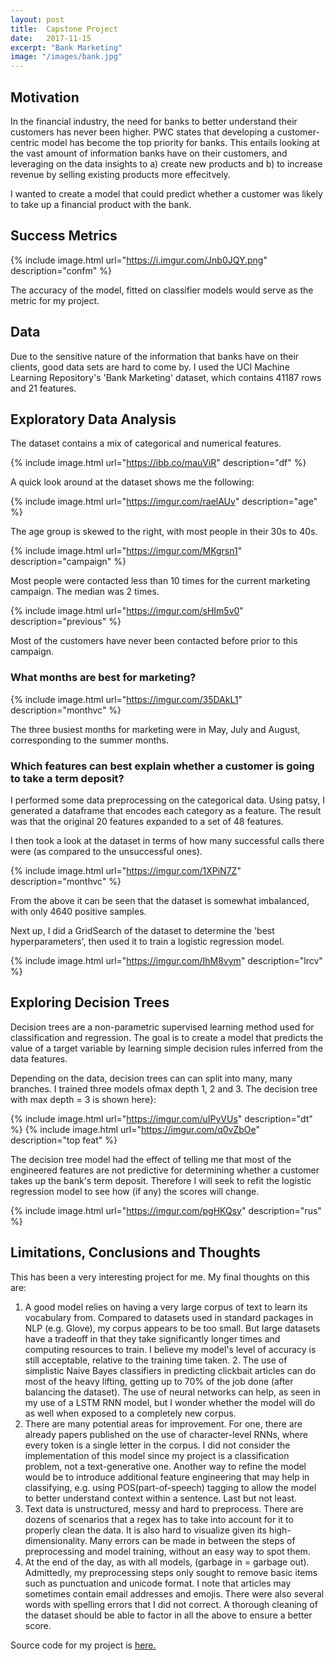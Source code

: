```yaml
---
layout: post
title:  Capstone Project
date:   2017-11-15
excerpt: "Bank Marketing"
image: "/images/bank.jpg"
---
```


## Motivation

In the financial industry, the need for banks to better understand their customers has never been higher. PWC states that developing a customer-centric model has become the top priority for banks. This entails looking at the vast amount of information banks have on their customers, and leveraging on the data insights to a) create new products and b) to increase revenue by selling existing products more effecitvely.

I wanted to create a model that could predict whether a customer was likely to take up a financial product with the bank. 

## Success Metrics

{% include image.html url="https://i.imgur.com/Jnb0JQY.png" description="confm" %}

The accuracy of the model, fitted on classifier models would serve as the metric for my project. 

## Data

Due to the sensitive nature of the information that banks have on their clients, good data sets are hard to come by. I used the UCI Machine Learning Repository's 'Bank Marketing' dataset, which contains 41187 rows and 21 features.                                                                                        

## Exploratory Data Analysis 

The dataset contains a mix of categorical and numerical features.

{% include image.html url="https://ibb.co/mauViR" description="df" %}

A quick look around at the dataset shows me the following:

{% include image.html url="https://imgur.com/raelAUv" description="age" %}

The age group is skewed to the right, with most people in their 30s to 40s.

{% include image.html url="https://imgur.com/MKgrsn1" description="campaign" %}

Most people were contacted less than 10 times for the current marketing campaign. The median was 2 times.

{% include image.html url="https://imgur.com/sHIm5v0" description="previous" %}

Most of the customers have never been contacted before prior to this campaign.

### What months are best for marketing?

{% include image.html url="https://imgur.com/35DAkL1" description="monthvc" %}

The three busiest months for marketing were in May, July and August, corresponding to the summer months. 

### Which features can best explain whether a customer is going to take a term deposit?

I performed some data preprocessing on the categorical data. Using patsy, I generated a dataframe that encodes each category as a feature. The result was that the original 20 features expanded to a set of 48 features.

I then took a look at the dataset in terms of how many successful calls there were (as compared to the unsuccessful ones). 

{% include image.html url="https://imgur.com/1XPiN7Z" description="monthvc" %}

From the above it can be seen that the dataset is somewhat imbalanced, with only 4640 positive samples. 

Next up, I did a GridSearch of the dataset to determine the 'best hyperparameters', then used it to train a logistic regression model.

{% include image.html url="https://imgur.com/IhM8vym" description="lrcv" %}

## Exploring Decision Trees

Decision trees are a non-parametric supervised learning method used for classification and regression. The goal is to create a model that predicts the value of a target variable by learning simple decision rules inferred from the data features. 

Depending on the data, decision trees can can split into many, many branches. I trained three models ofmax depth 1, 2 and 3. The decision tree with max depth = 3 is shown here}:

{% include image.html url="https://imgur.com/uIPyVUs" description="dt" %}
{% include image.html url="https://imgur.com/q0vZbOe" description="top feat" %}

The decision tree model had the effect of telling me that most of the engineered features are not predictive for determining whether a customer takes up the bank's term deposit. Therefore I will seek to refit the logistic regression model to see how (if any) the scores will change.

{% include image.html url="https://imgur.com/pgHKQsy" description="rus" %}


## Limitations, Conclusions and Thoughts

This has been a very interesting project for me. My final thoughts on this are:

1. A good model relies on having a very large corpus of text to learn its vocabulary from. Compared to datasets used in standard packages in NLP (e.g. Glove), my corpus appears to be too small. But large datasets have a tradeoff in that they take significantly longer times and computing resources to train. I believe my model's level of accuracy is still acceptable, relative to the training time taken.
	2. The use of simplistic Naive Bayes classifiers in predicting clickbait articles can do most of the heavy lifting, getting up to 70% of the job done (after balancing the dataset). The use of neural networks can help, as seen in my use of a LSTM RNN model, but I wonder whether the model will do as well when exposed to a completely new corpus.
3. There are many potential areas for improvement. For one, there are already papers published on the use of character-level RNNs, where every token is a single letter in the corpus. I did not consider the implementation of this model since my project is a classification problem, not a text-generative one. Another way to refine the model would be to introduce additional feature engineering that may help in classifying, e.g. using POS(part-of-speech) tagging to allow the model to better understand context within a sentence. Last but not least. 
4. Text data is unstructured, messy and hard to preprocess. There are dozens of scenarios that a regex has to take into account for it to properly clean the data. It is also hard to visualize given its high-dimensionality. Many errors can be made in between the steps of preprocessing and model training, without an easy way to spot them.
5. At the end of the day, as with all models, (garbage in = garbage out). Admittedly, my preprocessing steps only sought to remove basic items such as punctuation and unicode format. I note that articles may sometimes contain email addresses and emojis. There were also several words with spelling errors that I did not correct. A thorough cleaning of the dataset should be able to factor in all the above to ensure a better score.

Source code for my project is [here.](https://github.com/ekbq/hello-world/blob/master/Capstone/Capstone%20-%20Clickbait.ipynb)
